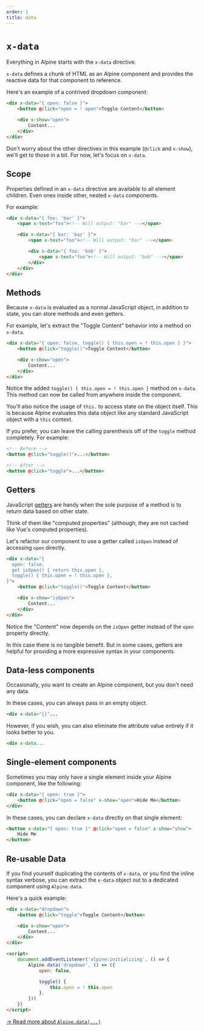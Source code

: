```yaml
---
order: 1
title: data
---
```


# `x-data`

Everything in Alpine starts with the `x-data` directive.

`x-data` defines a chunk of HTML as an Alpine component and provides the reactive data for that component to reference.

Here's an example of a contrived dropdown component:

```html
<div x-data="{ open: false }">
    <button @click="open = ! open">Toggle Content</button>

    <div x-show="open">
        Content...
    </div>
</div>
```

Don't worry about the other directives in this example (`@click` and `x-show`), we'll get to those in a bit. For now, let's focus on `x-data`.

<a name="scope"></a>
## Scope

Properties defined in an `x-data` directive are available to all element children. Even ones inside other, nested `x-data` components.

For example:

```html
<div x-data="{ foo: 'bar' }">
    <span x-text="foo"><!-- Will output: "bar" --></span>

    <div x-data="{ bar: 'baz' }">
        <span x-text="foo"><!-- Will output: "bar" --></span>

        <div x-data="{ foo: 'bob' }">
            <span x-text="foo"><!-- Will output: "bob" --></span>
        </div>
    </div>
</div>
```

<a name="methods"></a>
## Methods

Because `x-data` is evaluated as a normal JavaScript object, in addition to state, you can store methods and even getters.

For example, let's extract the "Toggle Content" behavior into a method on  `x-data`.

```html
<div x-data="{ open: false, toggle() { this.open = ! this.open } }">
    <button @click="toggle()">Toggle Content</button>

    <div x-show="open">
        Content...
    </div>
</div>
```

Notice the added `toggle() { this.open = ! this.open }` method on `x-data`. This method can now be called from anywhere inside the component.

You'll also notice the usage of `this.` to access state on the object itself. This is because Alpine evaluates this data object like any standard JavaScript object with a `this` context.

If you prefer, you can leave the calling parenthesis off of the `toggle` method completely. For example:

```html
<!-- Before -->
<button @click="toggle()">...</button>

<!-- After -->
<button @click="toggle">...</button>
```

<a name="getters"></a>
## Getters

JavaScript [getters](https://developer.mozilla.org/en-US/docs/Web/JavaScript/Reference/Functions/get) are handy when the sole purpose of a method is to return data based on other state.

Think of them like "computed properties" (although, they are not cached like Vue's computed properties).

Let's refactor our component to use a getter called `isOpen` instead of accessing `open` directly.

```html
<div x-data="{
  open: false,
  get isOpen() { return this.open },
  toggle() { this.open = ! this.open },
}">
    <button @click="toggle()">Toggle Content</button>

    <div x-show="isOpen">
        Content...
    </div>
</div>
```

Notice the "Content" now depends on the `isOpen` getter instead of the `open` property directly.

In this case there is no tangible benefit. But in some cases, getters are helpful for providing a more expressive syntax in your components.

<a name="data-less-components"></a>
## Data-less components

Occasionally, you want to create an Alpine component, but you don't need any data.

In these cases, you can always pass in an empty object.

```html
<div x-data="{}"...
```

However, if you wish, you can also eliminate the attribute value entirely if it looks better to you.

```html
<div x-data...
```

<a name="single-element-components"></a>
## Single-element components

Sometimes you may only have a single element inside your Alpine component, like the following:

```html
<div x-data="{ open: true }">
    <button @click="open = false" x-show="open">Hide Me</button>
</div>
```

In these cases, you can declare `x-data` directly on that single element:

```html
<button x-data="{ open: true }" @click="open = false" x-show="show">
    Hide Me
</button>
```

<a name="re-usable-data"></a>
## Re-usable Data

If you find yourself duplicating the contents of `x-data`, or you find the inline syntax verbose, you can extract the `x-data` object out to a dedicated component using `Alpine.data`.

Here's a quick example:

```html
<div x-data="dropdown">
    <button @click="toggle">Toggle Content</button>

    <div x-show="open">
        Content...
    </div>
</div>

<script>
    document.addEventListener('alpine:initializing', () => {
        Alpine.data('dropdown', () => ({
            open: false,

            toggle() {
                this.open = ! this.open
            },
        }))
    })
</script>
```

[→ Read more about `Alpine.data(...)`](/globals/alpine-data)
